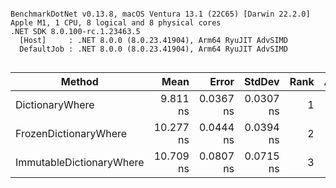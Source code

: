 ```

BenchmarkDotNet v0.13.8, macOS Ventura 13.1 (22C65) [Darwin 22.2.0]
Apple M1, 1 CPU, 8 logical and 8 physical cores
.NET SDK 8.0.100-rc.1.23463.5
  [Host]     : .NET 8.0.0 (8.0.23.41904), Arm64 RyuJIT AdvSIMD
  DefaultJob : .NET 8.0.0 (8.0.23.41904), Arm64 RyuJIT AdvSIMD


```
| Method                   | Mean      | Error     | StdDev    | Rank | Allocated |
|------------------------- |----------:|----------:|----------:|-----:|----------:|
| DictionaryWhere          |  9.811 ns | 0.0367 ns | 0.0307 ns |    1 |      56 B |
| FrozenDictionaryWhere    | 10.277 ns | 0.0444 ns | 0.0394 ns |    2 |      56 B |
| ImmutableDictionaryWhere | 10.709 ns | 0.0807 ns | 0.0715 ns |    3 |      56 B |
